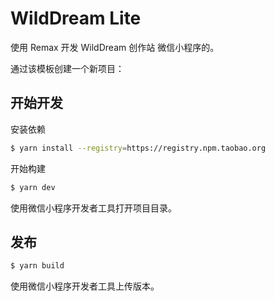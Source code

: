# WildDream Lite

使用 Remax 开发 WildDream 创作站 微信小程序的。

通过该模板创建一个新项目：

## 开始开发

安装依赖

```bash
$ yarn install --registry=https://registry.npm.taobao.org
```

开始构建

```bash
$ yarn dev
```

使用微信小程序开发者工具打开项目目录。

## 发布

```bash
$ yarn build
```

使用微信小程序开发者工具上传版本。
